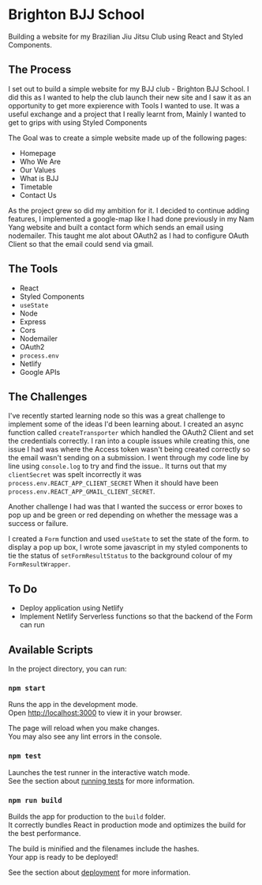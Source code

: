 # Brighton BJJ School
Building a website for my Brazilian Jiu Jitsu Club using React and Styled Components. 

## The Process
I set out to build a simple website for my BJJ club - Brighton BJJ School. I did this as I wanted to help the club launch their new site and I saw it as an opportunity to get more expierence with Tools I wanted to use. It was a useful exchange and a project that I really learnt from, Mainly I wanted to get to grips with using Styled Components


The Goal was to create a simple website made up of the following pages: 
- Homepage 
- Who We Are
- Our Values 
- What is BJJ 
- Timetable
- Contact Us

As the project grew so did my ambition for it. I decided to continue adding features, I implemented a google-map like I had done previously in my Nam Yang website and built a contact form which sends an email using nodemailer. This taught me alot about OAuth2 as I had to configure OAuth Client so that the email could send via gmail. 

## The Tools
- React 
- Styled Components
- `useState`
- Node
- Express
- Cors
- Nodemailer
- OAuth2
- `process.env`
- Netlify
- Google APIs

## The Challenges
I've recently started learning node so this was a great challenge to implement some of the ideas I'd been learning about. I created an async function called `createTransporter` which handled the OAuth2 Client and set the credentials correctly. I ran into a couple issues while creating this, one issue I had was where the Access token wasn't being created correctly so the email wasn't sending on a submission. I went through my code line by line using `console.log` to try and find the issue.. It turns out that my `clientSecret` was spelt incorrectly it was  `process.env.REACT_APP_CLIENT_SECRET` When it should have been `process.env.REACT_APP_GMAIL_CLIENT_SECRET`. 

Another challenge I had was that I wanted the success or error boxes to pop up and be green or red depending on whether the message was a success or failure. 

I created a `Form` function and used `useState` to set the state of the form. to display a pop up box, I wrote some javascript in my styled components to tie the status of `setFormResultStatus` to the background colour of my `FormResultWrapper`. 


## To Do 
- Deploy application using Netlify 
- Implement Netlify Serverless functions so that the backend of the Form can run


## Available Scripts

In the project directory, you can run:

### `npm start`

Runs the app in the development mode.\
Open [http://localhost:3000](http://localhost:3000) to view it in your browser.

The page will reload when you make changes.\
You may also see any lint errors in the console.

### `npm test`

Launches the test runner in the interactive watch mode.\
See the section about [running tests](https://facebook.github.io/create-react-app/docs/running-tests) for more information.

### `npm run build`

Builds the app for production to the `build` folder.\
It correctly bundles React in production mode and optimizes the build for the best performance.

The build is minified and the filenames include the hashes.\
Your app is ready to be deployed!

See the section about [deployment](https://facebook.github.io/create-react-app/docs/deployment) for more information.

